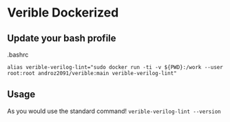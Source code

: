 # Verible Dockerized

## Update your bash profile

.bashrc
```
alias verible-verilog-lint="sudo docker run -ti -v ${PWD}:/work --user root:root androz2091/verible:main verible-verilog-lint"
```

## Usage

As you would use the standard command! 
`verible-verilog-lint --version`
